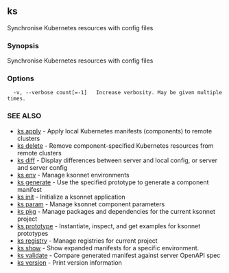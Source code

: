 ## ks

Synchronise Kubernetes resources with config files

### Synopsis


Synchronise Kubernetes resources with config files

### Options

```
  -v, --verbose count[=-1]   Increase verbosity. May be given multiple times.
```

### SEE ALSO
* [ks apply](ks_apply.md)	 - Apply local Kubernetes manifests (components) to remote clusters
* [ks delete](ks_delete.md)	 - Remove component-specified Kubernetes resources from remote clusters
* [ks diff](ks_diff.md)	 - Display differences between server and local config, or server and server config
* [ks env](ks_env.md)	 - Manage ksonnet environments
* [ks generate](ks_generate.md)	 - Use the specified prototype to generate a component manifest
* [ks init](ks_init.md)	 - Initialize a ksonnet application
* [ks param](ks_param.md)	 - Manage ksonnet component parameters
* [ks pkg](ks_pkg.md)	 - Manage packages and dependencies for the current ksonnet project
* [ks prototype](ks_prototype.md)	 - Instantiate, inspect, and get examples for ksonnet prototypes
* [ks registry](ks_registry.md)	 - Manage registries for current project
* [ks show](ks_show.md)	 - Show expanded manifests for a specific environment.
* [ks validate](ks_validate.md)	 - Compare generated manifest against server OpenAPI spec
* [ks version](ks_version.md)	 - Print version information

